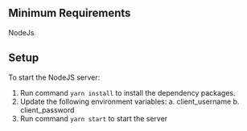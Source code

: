 ## Minimum Requirements
NodeJs

## Setup

To start the NodeJS server:
1. Run command `yarn install` to install the dependency packages.
2. Update the following environment variables:
    a. client_username
    b. client_password
3. Run command `yarn start` to start the server